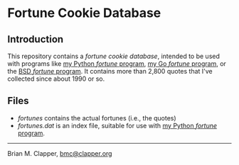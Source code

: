 Fortune Cookie Database
=======================

## Introduction

This repository contains a *fortune cookie database*, intended to be used
with programs like [my Python *fortune* program][],
[my Go *fortune* program][], or the [BSD *fortune* program][].
It contains more than 2,800 quotes that I've collected since about 1990 or
so.

## Files

* *fortunes* contains the actual fortunes (i.e., the quotes)
* *fortunes.dat* is an index file, suitable for use with 
  [my Python *fortune* program][].

---

Brian M. Clapper, [bmc@clapper.org][]

[my Python *fortune* program]: http://bmc.github.com/fortune/
[my Go *fortune* program]: https://github.com/bmc/fortune-go/
[BSD *fortune* program]: http://en.wikipedia.org/wiki/Fortune_(Unix)
[bmc@clapper.org]: mailto:bmc@clapper.org
